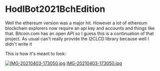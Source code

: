 # HodlBot2021BchEdition
Well the ethereum version was a major hit. However a lot of ethereum blockchain explorers now require an api key and accounts and things like that. 
Bitcoin.com has an open API so I guess this is a continuation of that project. As usual can't really provide the I2CLCD library because well I didn't write it


This is how it's meant to look:

[![IMG-20210403-173050.jpg](https://i.postimg.cc/brfppX94/IMG-20210403-173050.jpg)](https://postimg.cc/G8KZx5Nj)
[IMG-20210403-173050.jpg](https://postimg.cc/G8KZx5Nj)
